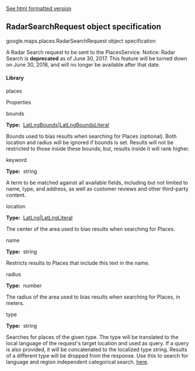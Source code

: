 [See html formatted version](https://huasofoundries.github.io/google-maps-documentation/RadarSearchRequest.html)


RadarSearchRequest object specification
---------------------------------------

google.maps.places.RadarSearchRequest object specification

A Radar Search request to be sent to the PlacesService. Notice: Radar Search is **deprecated** as of June 30, 2017. This feature will be turned down on June 30, 2018, and will no longer be available after that date.

#### Library

places

Properties

bounds

**Type:**  [LatLngBounds](https://github.com/amenadiel/google-maps-documentation/blob/master/docs/LatLngBounds.md)|[LatLngBoundsLiteral](https://github.com/amenadiel/google-maps-documentation/blob/master/docs/LatLngBoundsLiteral.md)

Bounds used to bias results when searching for Places (optional). Both location and radius will be ignored if bounds is set. Results will not be restricted to those inside these bounds; but, results inside it will rank higher.

keyword

**Type:**  string

A term to be matched against all available fields, including but not limited to name, type, and address, as well as customer reviews and other third-party content.

location

**Type:**  [LatLng](https://github.com/amenadiel/google-maps-documentation/blob/master/docs/LatLng.md)|[LatLngLiteral](https://github.com/amenadiel/google-maps-documentation/blob/master/docs/LatLngLiteral.md)

The center of the area used to bias results when searching for Places.

name

**Type:**  string

Restricts results to Places that include this text in the name.

radius

**Type:**  number

The radius of the area used to bias results when searching for Places, in meters.

type

**Type:**  string

Searches for places of the given type. The type will be translated to the local language of the request's target location and used as query. If a query is also provided, it will be concatenated to the localized type string. Results of a different type will be dropped from the response. Use this to search for language and region independent categorical search. [here](https://developers.google.com/maps/documentation/places/supported_types).